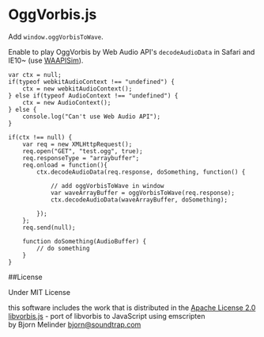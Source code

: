 OggVorbis.js
==================

Add `window.oggVorbisToWave`.

Enable to play OggVorbis by Web Audio API's `decodeAudioData` in Safari and IE10~ (use [WAAPISim]).

	var ctx = null;
	if(typeof webkitAudioContext !== "undefined") {
		ctx = new webkitAudioContext();
	} else if(typeof AudioContext !== "undefined") {
		ctx = new AudioContext();
	} else {
		console.log("Can't use Web Audio API");
	}

	if(ctx !== null) {
		var req = new XMLHttpRequest();
		req.open("GET", "test.ogg", true);
		req.responseType = "arraybuffer";
		req.onload = function(){
			ctx.decodeAudioData(req.response, doSomething, function() {

				// add oggVorbisToWave in window
				var waveArrayBuffer = oggVorbisToWave(req.response);
				ctx.decodeAudioData(waveArrayBuffer, doSomething);
				
			});
		};
		req.send(null);

		function doSomething(AudioBuffer) {
			// do something
		}
	}

##License

Under MIT License

this software includes the work that is distributed in the [Apache License 2.0](http://www.apache.org/licenses/LICENSE-2.0)  
[libvorbis.js] - port of libvorbis to JavaScript using emscripten  
by Bjorn Melinder bjorn@soundtrap.com

[WAAPISim]: (https://github.com/g200kg/WAAPISim)
[libvorbis.js]: (https://github.com/bjornm/libvorbis-js)